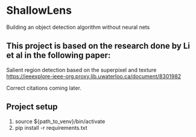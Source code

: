 # ShallowLens
Building an object detection algorithm without neural nets

## This project is based on the research done by Li et al in the following paper:
Salient region detection based on the superpixel and texture
https://ieeexplore-ieee-org.proxy.lib.uwaterloo.ca/document/8301982

Correct citations coming later.

## Project setup
1. source ${path_to_venv}/bin/activate
2. pip install -r requirements.txt